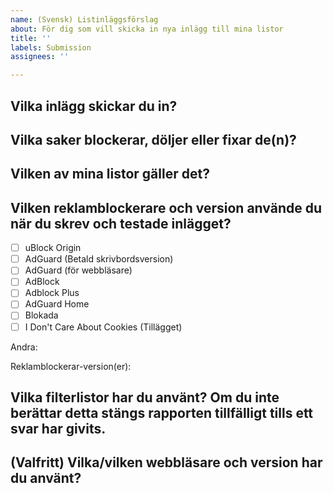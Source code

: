 ```yaml
---
name: (Svensk) Listinläggsförslag
about: För dig som vill skicka in nya inlägg till mina listor
title: ''
labels: Submission
assignees: ''

---
```


## Vilka inlägg skickar du in?
<!-- Kodtext-funktionen `text` kan vara användbar om du vill undvika att skapa en länk till sajten, som du lägger till, av misstag. -->

## Vilka saker blockerar, döljer eller fixar de(n)?
<!-- Skärmdumpar är mycket praktiskt, men frivilligt. -->

## Vilken av mina listor gäller det?

## Vilken reklamblockerare och version använde du när du skrev och testade inlägget?
<!-- För information om tillägg som stöds, besök https://github.com/DandelionSprout/adfilt/blob/master/Wiki/Supported%20adblockers%20and%20tools.md -->
- [ ] uBlock Origin
- [ ] AdGuard (Betald skrivbordsversion)
- [ ] AdGuard (för webbläsare)
- [ ] AdBlock
- [ ] Adblock Plus
- [ ] AdGuard Home
- [ ] Blokada
- [ ] I Don't Care About Cookies (Tillägget)

Andra:

Reklamblockerar-version(er):

## Vilka filterlistor har du använt? Om du inte berättar detta stängs rapporten tillfälligt tills ett svar har givits.
<!-- Om du vill spara tid, kan du ta en skärmdump av adblockerarens listinställningar. -->

## (Valfritt) Vilka/vilken webbläsare och version har du använt?
<!-- Om du är osäker, kontrollera din webbläsares Om sida. -->
